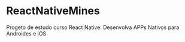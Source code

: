 # ReactNativeMines
Progeto de estudo curso React Native: Desenvolva APPs Nativos para Androides e iOS
